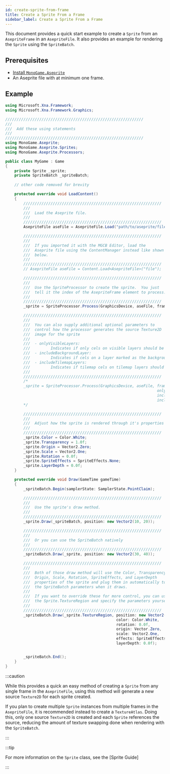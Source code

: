 ```yaml
---
id: create-sprite-from-frame
title: Create a Sprite From a Frame
sidebar_label: Create a Sprite From a Frame
---
```


This document provides a quick start example to create a `Sprite` from an `AsepriteFrame` in an `AsepriteFile`.  It also provides an example for rendering the `Sprite` using the `SpriteBatch`.

## Prerequisites
* [Install `MonoGame.Aseprite`](./installation)
* An Aseprite file with at minimum one frame.

## Example

```csharp
using Microsoft.Xna.Framework;
using Microsoft.Xna.Framework.Graphics;

/////////////////////////////////////////////////////////////
///
///  Add these using statements
///
/////////////////////////////////////////////////////////////
using MonoGame.Aseprite;
using MonoGame.Aseprite.Sprites;
using MonoGame.Aseprite.Processors;

public class MyGame : Game
{
    private Sprite _sprite;
    private SpriteBatch _spriteBatch;
    
    // other code removed for brevity 

    protected override void LoadContent()
    {
        /////////////////////////////////////////////////////////////
        ///
        ///  Load the Aseprite file.
        ///
        /////////////////////////////////////////////////////////////
        AsepriteFile aseFile = AsepriteFile.Load("path/to/aseprite/file.aseprite");

        /////////////////////////////////////////////////////////////
        ///
        ///  If you imported it with the MGCB Editor, load the
        ///  Aseprite file using the ContentManager instead like shown
        ///  below.
        ///
        /////////////////////////////////////////////////////////////
        // AsepriteFile aseFile = Content.Load<AsepriteFile>("file");        

        /////////////////////////////////////////////////////////////
        ///
        ///  Use the SpriteProcessor to create the sprite.  You just
        ///  tell it the index of the AsepriteFrame element to process.
        ///
        /////////////////////////////////////////////////////////////
        _sprite = SpriteProcessor.Process(GraphicsDevice, aseFile, frameIndex: 0);

        /////////////////////////////////////////////////////////////
        ///
        ///  You can also supply additional optional parameters to 
        ///  control how the processor generates the source Texture2D
        ///  image for the sprite
        ///
        ///  - onlyVisibleLayers: 
        ///         Indicates if only cels on visible layers should be included.
        ///  - includeBackgroundLayer: 
        ///         Indicates if cels on a layer marked as the background layer should be included.
        ///  - includeTilemapLayers: 
        ///         Indicates if tilemap cels on tilemap layers should be included.
        ///
        /////////////////////////////////////////////////////////////
        /*
        _sprite = SpriteProcessor.Process(GraphicsDevice, aseFile, frameIndex: 0,
                                                                   onlyVisibleLayers: true,
                                                                   includeBackgroundLayer: false,
                                                                   includeTilemapLayers: true);
        */

        /////////////////////////////////////////////////////////////
        ///
        ///  Adjust how the sprite is rendered through it's properties
        ///
        /////////////////////////////////////////////////////////////
        _sprite.Color = Color.White;
        _sprite.Transparency = 1.0f;
        _sprite.Origin = Vector2.Zero;
        _sprite.Scale = Vector2.One;
        _sprite.Rotation = 0.0f;
        _sprite.SpriteEffects = SpriteEffects.None;
        _sprite.LayerDepth = 0.0f;
    }

    protected override void Draw(GameTime gameTime)
    {
        _spriteBatch.Begin(samplerState: SamplerState.PointClaim);

        /////////////////////////////////////////////////////////////
        ///
        ///  Use the sprite's draw method.
        ///
        /////////////////////////////////////////////////////////////
        _sprite.Draw(_spriteBatch, position: new Vector2(10, 20));

        /////////////////////////////////////////////////////////////
        ///
        ///  Or you can use the SpriteBatch natively
        ///
        /////////////////////////////////////////////////////////////
        _spriteBatch.Draw(_sprite, position: new Vector2(30, 40));

        /////////////////////////////////////////////////////////////
        ///
        ///  Both of those draw method will use the Color, Transparency,
        ///  Origin, Scale, Rotation, SpriteEffects, and LayerDepth 
        ///  properties of the sprite and plug them in automatically to 
        ///  the SpriteBatch parameters when it draws. 
        ///
        ///  If you want to override these for more control, you can use
        ///  the Sprite.TextureRegion and specify the parameters yourself
        ///
        /////////////////////////////////////////////////////////////
        _spriteBatch.Draw(_sprite.TextureRegion, position: new Vector2(50, 60),
                                                 color: Color.White,
                                                 rotation: 0.0f,
                                                 origin: Vector.Zero,
                                                 scale: Vector2.One,
                                                 effects: SpriteEffects.None,
                                                 layerDepth: 0.0f);


        _spriteBatch.End();
    }
}
```

:::caution

While this provides a quick an easy method of creating a `Sprite` from any single frame in the `AsepriteFile`, using this method will generate a new source `Texture2D` for each sprite created.  

If you plan to create multiple `Sprite` instances from multiple frames in the `AsepriteFile`, it is recommended instead to create a `TextureAtlas`.  Doing this, only one source `Texture2D` is created and each `Sprite` references the source, reducing the amount of texture swapping done when rendering with the `SpriteBatch`.

:::

:::tip

For more information on the `Sprite` class, see the [Sprite Guide]

:::